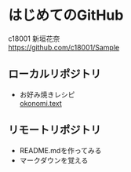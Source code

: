 # はじめてのGitHub  
c18001 新垣花奈  
https://github.com/c18001/Sample  
  
## ローカルリポジトリ  
* お好み焼きレシピ  
     [okonomi.text](okonomiyaki)  

## リモートリポジトリ  
* README.mdを作ってみる  
* マークダウンを覚える